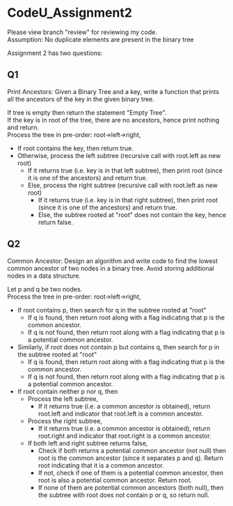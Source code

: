 # CodeU_Assignment2
Please view branch "review" for reviewing my code.  
Assumption: No duplicate elements are present in the binary tree

Assignment 2 has two questions:
## Q1
Print Ancestors: Given a Binary Tree and a key, write a function that prints all the ancestors of the key in the given
binary tree.

If tree is empty then return the statement "Empty Tree".  
If the key is in root of the tree, there are no ancestors, hence print nothing and return.  
Process the tree in pre-order: root->left->right,
-  If root contains the key, then return true.
-  Otherwise, process the left subtree (recursive call with root.left as new root)
    - If it returns true (i.e. key is in that left subtree), then print root (since it is one of the ancestors) and return true.
    - Else, process the right subtree (recursive call with root.left as new root)
        - If it returns true (i.e. key is in that right subtree), then print root (since it is one of the ancestors) and return true.
        - Else, the subtree rooted at "root" does not contain the key, hence return false. 
        

## Q2 
Common Ancestor: Design an algorithm and write code to find the lowest common ancestor of two nodes in a binary tree.
Avoid storing additional nodes in a data structure.

Let p and q be two nodes.  
Process the tree in pre-order: root->left->right,  
- If root contains p, then search for q in the subtree rooted at "root"
    - If q is found, then return root along with a flag indicating that p is the common ancestor.
    - If q is not found, then return root along with a flag indicating that p is a potential common ancestor.
- Similarly, if root does not contain p but contains q, then search for p in the subtree rooted at "root"
    - If q is found, then return root along with a flag indicating that p is the common ancestor.
    - If q is not found, then return root along with a flag indicating that p is a potential common ancestor.
- If root contain neither p nor q, then
    - Process the left subtree,
        - If it returns true (i.e. a common ancestor is obtained), return root.left and indicator that root.left is a common ancestor.
    - Process the right subtree,
        - If it returns true (i.e. a common ancestor is obtained), return root.right and indicator that root.right is a common ancestor.
    - If both left and right subtree returns false,
        - Check if both returns a potential common ancestor (not null) then root is the common ancestor (since it separates p and q). Return root indicating that it is a common ancestor.
        - If not, check if one of them is a potential common ancestor, then root is also a potential common ancestor. Return root.
        - If none of them are potential common ancestors (both null), then the subtree with root does not contain p or q, so return null.
